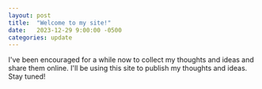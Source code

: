 ```yaml
---
layout: post
title:  "Welcome to my site!"
date:   2023-12-29 9:00:00 -0500
categories: update
---
```


I've been encouraged for a while now to collect my thoughts and ideas and share them online. I'll be using this site to publish my thoughts and ideas. Stay tuned!

